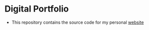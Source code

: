 # Digital Portfolio

- This repository contains the source code for my personal [website](https://benlenington.com)
